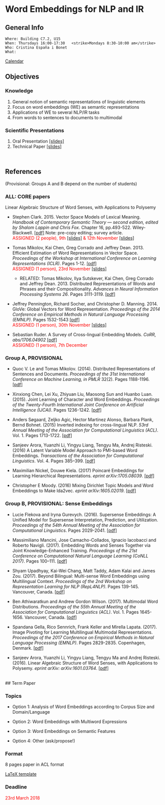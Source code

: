 # Word Embeddings for NLP and IR
## General Info
```
Where: Building C7.2, U15
When: Thursdays 16:00-17:30   <strike>Mondays 8:30-10:00 am</strike>
Who: Cristina España i Bonet
What: 
```

[Calendar](../calendar.md)

## Objectives

### Knowledge
1. General notion of semantic representations of linguistic elements
2. Focus on word embeddings (WE) as semantic representations
3. Applications of WE to several NLP/IR tasks
4. From words to sentences to documents to multimodal

### Scientific Presentations
1. Oral Presentation [[slides]](./oral.pdf)
2. Technical Paper [[slides]](./paper.pdf)
<br>

## References

(Provisional: Groups A and B depend on the number of students)

### ALL: CORE papers 
Linear Algebraic Structure of Word Senses, with Applications to
Polysemy
* Stephen Clark. 2015. Vector Space Models of Lexical Meaning. _Handbook of Contemporary Semantic Theory — second edition, edited by Shalom Lappin and Chris Fox._ Chapter 16, pp.493-522. Wiley-Blackwell. [[pdf]](http://www.cl.cam.ac.uk/~sc609/pubs/sem_handbook.pdf) 
Note: pre-copy editing; survey article.
<br><span style="color:red"> ASSIGNED (2 people), 9th [[slides]](./slides2017/1-Polina_Paper1a.pdf) & 12th November  [[slides]](./slides2017/3-Lukas_Paper1b.pdf)</span>

* Tomas Mikolov, Kai Chen, Greg Corrado and Jeffrey Dean. 2013. Efficient Estimation of Word Representations in Vector Space. 
_Proceedings of the Workshop at International Conference on Learning Representations (ICLR)_. Pages 1-12. [[pdf]](https://arxiv.org/pdf/1301.3781)
<br><span style="color:red"> ASSIGNED (1 person), 23rd  November  [[slides]](./slides2017/2-Andrew_Paper2.pdf)</span>

   * RELATED: Tomas Mikolov, Ilya Sutskever, Kai Chen, Greg Corrado and Jeffrey Dean. 2013. Distributed Representations of Words and Phrases and their Compositionality. _Advances in Neural Information Processing Systems 26_.  Pages 3111-3119. [[pdf]](http://papers.nips.cc/paper/5021-distributed-representations-of-words-and-phrases-and-their-compositionality.pdf)

* Jeffrey Pennington, Richard Socher, and Christopher D. Manning. 2014. GloVe: Global Vectors for Word Representation. _Proceedings of the 2014 Conference on Empirical Methods in Natural Language Processing (EMNLP)_.  Pages 1532-1543
[[pdf]](https://nlp.stanford.edu/pubs/glove.pdf)
<br><span style="color:red"> ASSIGNED (1 person), 30th  November  [[slides]](./slides2017/4-Damyana_Paper3.pdf)</span>

* Sebastian Ruder. A Survey of Cross-lingual Embedding Models. 
_CoRR, abs/1706.04902_ [[pdf]](https://arxiv.org/pdf/1706.04902.pdf)
<br><span style="color:red"> ASSIGNED (1 person), 7th  December </span>


### Group A, PROVISIONAL

* Quoc V. Le and Tomas Mikolov. (2014). Distributed Representations of Sentences and Documents. 
_Proceedings of the 31st International Conference on Machine Learning, in PMLR_ 32(2). Pages 1188-1196. [[pdf]](http://proceedings.mlr.press/v32/le14.pdf)

* Xinxiong Chen, Lei Xu, Zhiyuan Liu, Maosong Sun and Huanbo Luan. (2015). Joint Learning of Character and Word Embeddings.
_Proceedings of the Twenty-Fourth International Joint Conference on Artificial Intelligence (IJCAI)_. Pages 1236-1242. [[pdf]](https://www.ijcai.org/Proceedings/15/Papers/178.pdf)

* Anders Søgaard, Zeljko Agic, Hector Martinez Alonso, Barbara Plank, Bernd Bohnet. (2015) Inverted indexing for cross-lingual NLP.  _53rd Annual Meeting of the Association for Computational Linguistics (ACL)_. Vol. 1. Pages 1713-1722. [[pdf]](http://www.aclweb.org/anthology/P15-1165)

* Sanjeev Arora, Yuanzhi Li, Yingyu Liang, Tengyu Ma, Andrej Risteski. (2016) A Latent Variable Model Approach to PMI-based Word Embeddings.  _Transactions of the Association for Computational Linguistics_. Vol. 4. Pages 385–399. [[pdf]](https://www.transacl.org/ojs/index.php/tacl/article/download/742/204)

* Maximilian Nickel, Douwe Kiela. (2017) Poincaré Embeddings for Learning Hierarchical Representations. _eprint arXiv:1705.08039_. [[pdf]](https://arxiv.org/pdf/1705.08039.pdf)

* Christopher E Moody. (2016) Mixing Dirichlet Topic Models and Word Embeddings to Make lda2vec. _eprint arXiv:1605.02019_. [[pdf]](https://arxiv.org/pdf/1605.02019.pdf)


### Group B, PROVISIONAL: Sense Embeddings

* Lucie Flekova and Iryna Gurevych. (2016). Supersense Embeddings: A Unified Model for Supersense Interpretation, Prediction, and Utilization.
_Proceedings of the 54th Annual Meeting of the Association for Computational Linguistics_. Pages 2029-2041. [[pdf]](http://www.aclweb.org/anthology/P16-1191)

* Massimiliano Mancini, Jose Camacho-Collados, Ignacio Iacobacci and Roberto Navigli. (2017). Embedding Words and Senses Together via Joint Knowledge-Enhanced Training.
_Proceedings of the 21st Conference on Computational Natural Language Learning (CoNLL 2017)_. Pages 100–111. [[pdf]](1https://www.aclweb.org/anthology/K/K17/K17-1012.pdf)

* Shyam Upadhyay, Kai-Wei Chang, Matt Taddy, Adam Kalai and James Zou. (2017). Beyond Bilingual: Multi-sense Word Embeddings using Multilingual Context. 
_Proceedings of the 2nd Workshop on Representation Learning for NLP (RepL4NLP)_. Pages 139-145. Vancouver, Canada. [[pdf]](http://aclweb.org/anthology/W/W17/W17-2613.pdf)

* Ben Athiwaratkun and Andrew Gordon Wilson. (2017). Multimodal Word Distributions. 
_Proceedings of the 55th Annual Meeting of the Association for Computational Linguistics (ACL)_. Vol. 1. Pages 1645-1656. Vancouver, Canada. [[pdf]](http://www.aclweb.org/anthology/P/P17/P17-1151.pdf)

* Spandana Gella, Rico Sennrich, Frank Keller and Mirella Lapata. (2017). Image Pivoting for Learning Multilingual Multimodal Representations. 
_Proceedings of the 2017 Conference on Empirical Methods in Natural Language Processing (EMNLP)_. Pages 2829-2835. Copenhagen, Denmark. [[pdf]](https://arxiv.org/pdf/1707.07601.pdf)

* Sanjeev Arora, Yuanzhi Li, Yingyu Liang, Tengyu Ma and Andrej Risteski. (2016). Linear Algebraic Structure of Word Senses, with Applications to Polysemy.  _eprint arXiv: arXiv:1601.03764_. [[pdf]](https://arxiv.org/pdf/1601.03764.pdf)

<br>
## Term Paper

### Topics

* Option 1: Analysis of Word Embeddings according to Corpus Size and Domain/Language

* Option 2: Word Embeddings with Multiword Expressions

* Option 3: Word Embeddings on Semantic Features

* Option 4: Other (ask/propose!)


### Format

8 pages paper in ACL format

[LaTeX template](http://acl2017.org/downloads/acl17-latex.zip)


### Deadline

<span style="color:red"> 23rd March 2018 </span>
